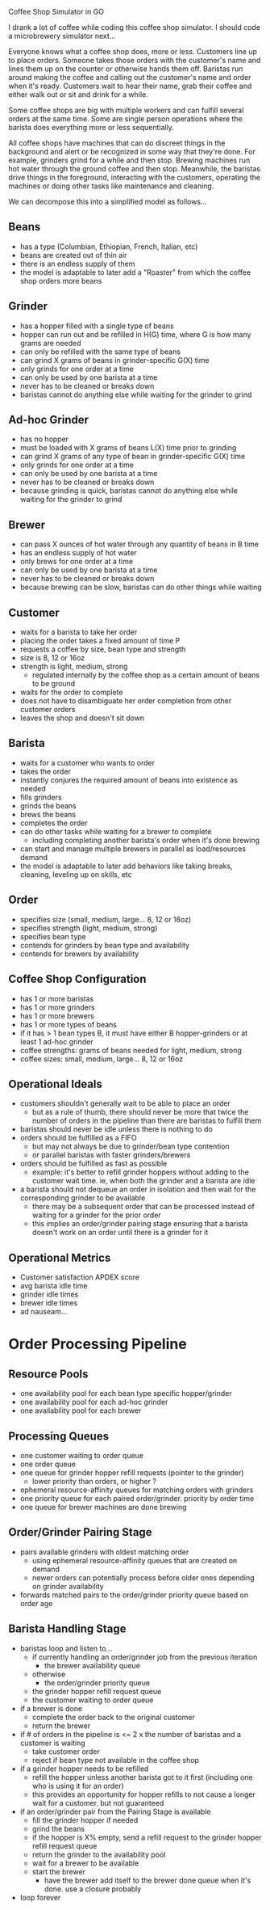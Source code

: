 Coffee Shop Simulator in GO

I drank a lot of coffee while coding this coffee shop simulator. I should code a microbrewery simulator next...

Everyone knows what a coffee shop does, more or less. Customers line up to place orders.
Someone takes those orders with the customer's name and lines them up on the counter or otherwise hands them off.
Baristas run around making the coffee and calling out the customer's name and order when it's ready.
Customers wait to hear their name, grab their coffee and either walk out or sit and drink for a while.

Some coffee shops are big with multiple workers and can fulfill several orders at the same time.
Some are single person operations where the barista does everything more or less sequentially.

All coffee shops have machines that can do discreet things in the background and alert or be recognized in some
way that they're done. For example, grinders grind for a while and then stop. Brewing machines run hot water through
the ground coffee and then stop. Meanwhile, the baristas drive things in the foreground, interacting with the
customers, operating the machines or doing other tasks like maintenance and cleaning.

We can decompose this into a simplified model as follows...

Beans
--------
- has a type (Columbian, Ethiopian, French, Italian, etc)
- beans are created out of thin air
- there is an endless supply of them
- the model is adaptable to later add a "Roaster" from which the coffee shop orders more beans

Grinder
--------
- has a hopper filled with a single type of beans
- hopper can run out and be refilled in H(G) time, where G is how many grams are needed
- can only be refilled with the same type of beans
- can grind X grams of beans in grinder-specific G(X) time
- only grinds for one order at a time
- can only be used by one barista at a time
- never has to be cleaned or breaks down
- baristas cannot do anything else while waiting for the grinder to grind

Ad-hoc Grinder
--------
- has no hopper
- must be loaded with X grams of beans L(X) time prior to grinding
- can grind X grams of any type of bean in grinder-specific G(X) time
- only grinds for one order at a time
- can only be used by one barista at a time
- never has to be cleaned or breaks down
- because grinding is quick, baristas cannot do anything else while waiting for the grinder to grind

Brewer
--------
- can pass X ounces of hot water through any quantity of beans in B time
- has an endless supply of hot water
- only brews for one order at a time
- can only be used by one barista at a time
- never has to be cleaned or breaks down
- because brewing can be slow, baristas can do other things while waiting

Customer
--------
- waits for a barista to take her order
- placing the order takes a fixed amount of time P
- requests a coffee by size, bean type and strength
- size is 8, 12 or 16oz
- strength is light, medium, strong
  - regulated internally by the coffee shop as a certain amount of beans to be ground
- waits for the order to complete
- does not have to disambiguate her order completion from other customer orders
- leaves the shop and doesn't sit down

Barista
--------
- waits for a customer who wants to order
- takes the order
- instantly conjures the required amount of beans into existence as needed
- fills grinders
- grinds the beans
- brews the beans
- completes the order
- can do other tasks while waiting for a brewer to complete
  - including completing another barista's order when it's done brewing
- can start and manage multiple brewers in parallel as load/resources demand
- the model is adaptable to later add behaviors like taking breaks, cleaning, leveling up on skills, etc

Order
------
- specifies size (small, medium, large... 8, 12 or 16oz)
- specifies strength (light, medium, strong)
- specifies bean type
- contends for grinders by bean type and availability
- contends for brewers by availability

Coffee Shop Configuration
-------
- has 1 or more baristas
- has 1 or more grinders
- has 1 or more brewers
- has 1 or more types of beans
- if it has > 1 bean types B, it must have either B hopper-grinders or at least 1 ad-hoc grinder
- coffee strengths: grams of beans needed for light, medium, strong
- coffee sizes: small, medium, large... 8, 12 or 16oz

Operational Ideals
-------
- customers shouldn't generally wait to be able to place an order
  - but as a rule of thumb, there should never be more that twice the number of orders in the pipeline than there are baristas to fulfill them
- baristas should never be idle unless there is nothing to do
- orders should be fulfilled as a FIFO
  - but may not always be due to grinder/bean type contention
  - or parallel baristas with faster grinders/brewers
- orders should be fulfilled as fast as possible
  - example: it's better to refill grinder hoppers without adding to the customer wait time. ie, when both the grinder and a barista are idle
- a barista should not dequeue an order in isolation and then wait for the corresponding grinder to be available
  - there may be a subsequent order that can be processed instead of waiting for a grinder for the prior order
  - this implies an order/grinder pairing stage ensuring that a barista doesn't work on an order until there is a grinder for it

Operational Metrics
---------
- Customer satisfaction APDEX score
- avg barista idle time
- grinder idle times
- brewer idle times
- ad nauseam...

Order Processing Pipeline
===========

Resource Pools
-------
- one availability pool for each bean type specific hopper/grinder
- one availability pool for each ad-hoc grinder
- one availability pool for each brewer

Processing Queues
-------
- one customer waiting to order queue
- one order queue
- one queue for grinder hopper refill requests (pointer to the grinder)
  - lower priority than orders, or higher ?
- ephemeral resource-affinity queues for matching orders with grinders
- one priority queue for each paired order/grinder. priority by order time
- one queue for brewer machines are done brewing

Order/Grinder Pairing Stage
----------
- pairs available grinders with oldest matching order
  - using ephemeral resource-affinity queues that are created on demand
  - newer orders can potentially process before older ones depending on grinder availability
- forwards matched pairs to the order/grinder priority queue based on order age

Barista Handling Stage
----------
- baristas loop and listen to...
  - if currently handling an order/grinder job from the previous iteration
    - the brewer availability queue
  - otherwise
    - the order/grinder priority queue
  - the grinder hopper refill request queue
  - the customer waiting to order queue
- if a brewer is done
  - complete the order back to the original customer
  - return the brewer 
- if # of orders in the pipeline is <= 2 x the number of baristas and a customer is waiting
  - take customer order
  - reject if bean type not available in the coffee shop
- if a grinder hopper needs to be refilled
  - refill the hopper unless another barista got to it first (including one who is using it for an order)
  - this provides an opportunity for hopper refills to not cause a longer wait for a customer. but not guaranteed
- if an order/grinder pair from the Pairing Stage is available
  - fill the grinder hopper if needed
  - grind the beans
  - if the hopper is X% empty, send a refill request to the grinder hopper refill request queue
  - return the grinder to the availability pool
  - wait for a brewer to be available
  - start the brewer
    - have the brewer add itself to the brewer done queue when it's done. use a closure probably
- loop forever
